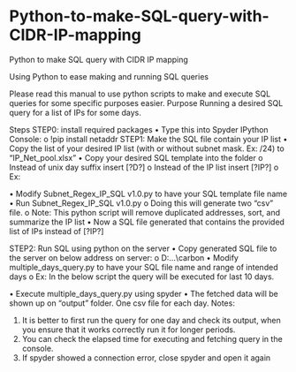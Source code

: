 # Python-to-make-SQL-query-with-CIDR-IP-mapping
Python to make SQL query with CIDR IP mapping

Using Python to ease making and running SQL queries

Please read this manual to use python scripts to make and execute SQL queries for some specific purposes easier.
Purpose
Running a desired SQL query for a list of IPs for some days.
 
Steps
STEP0: install required packages
•	Type this into Spyder IPython Console:
o	!pip install netaddr
STEP1: Make the SQL file contain your IP list 
•	Copy the list of your desired IP list (with or without subnet mask. Ex: /24) to “IP_Net_pool.xlsx”
•	Copy your desired SQL template into the folder
o	Instead of unix day suffix insert [?D?]
o	Instead of the IP list insert [?IP?]
o	Ex:






•	Modify Subnet_Regex_IP_SQL v1.0.py to have your SQL template file name
•	Run Subnet_Regex_IP_SQL v1.0.py
o	Doing this will generate two “csv” file. 
o	Note: This python script will remove duplicated addresses, sort, and summarize the IP list
•	Now a SQL file generated that contains the provided list of IPs instead of [?IP?]

STEP2: Run SQL using python on the server
•	Copy generated SQL file to the server on below address on server:
o	D:\...\carbon
•	Modify multiple_days_query.py to have your SQL file name and range of intended days
o	Ex: In the below script the query will be executed for last 10 days.





•	Execute multiple_days_query.py using spyder 
•	The fetched data will be shown up on “output” folder. One csv file for each day.
Notes:
1.	It is better to first run the query for one day and check its output, when you ensure that it works correctly run it for longer periods.
2.	You can check the elapsed time for executing and fetching query in the console.
3.	If spyder showed a connection error, close spyder and open it again

